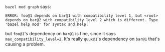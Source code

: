 `bazel mod graph` says:

```
ERROR: foo@1 depends on bar@1 with compatibility level 1, but <root> depends on bar@2 with compatibility level 2 which is different. Type 'bazel help mod' for syntax and help.
```

but `foo@1`'s dependency on `bar@1` is fine, since it says `max_compatibility_level=2`. It's really `quux@1`'s dependency on `bar@1` that's causing a problem.
